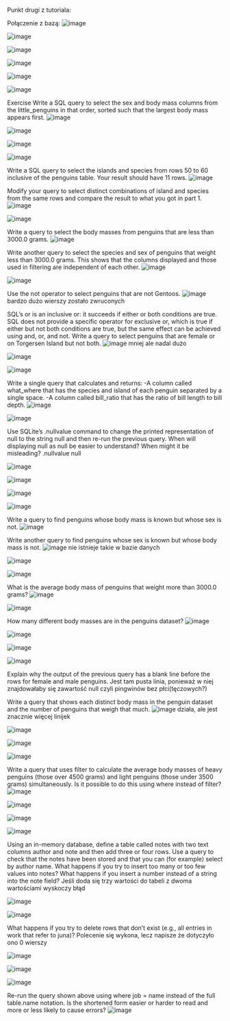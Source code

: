 Punkt drugi z tutoriala:

Połączenie z bazą:
![image](https://github.com/KrzysztofSuda30/ISI/assets/172184955/c91d550b-bb81-4bcc-a69e-41912da26546)



![image](https://github.com/KrzysztofSuda30/ISI/assets/172184955/0acad671-09e1-4e62-94d2-23b9cd5df399)


![image](https://github.com/KrzysztofSuda30/ISI/assets/172184955/623917b5-f0f4-4323-9ef4-032d14d8aa92)


![image](https://github.com/KrzysztofSuda30/ISI/assets/172184955/12788909-9642-4bc2-ada6-ed55ee3ae998)


![image](https://github.com/KrzysztofSuda30/ISI/assets/172184955/581fb818-8ed1-4aaa-8bd8-6aba4c70b7c3)


![image](https://github.com/KrzysztofSuda30/ISI/assets/172184955/95b153ea-56b2-4ae8-83a2-2d38c25228f4)

Exercise
Write a SQL query to select the sex and body mass columns from the little_penguins in that order, sorted such that the largest body mass appears first.
![image](https://github.com/KrzysztofSuda30/ISI/assets/172184955/05a3d057-ff27-4096-a6a6-dab3605820e2)

![image](https://github.com/KrzysztofSuda30/ISI/assets/172184955/af3555d4-3746-4531-b70a-26ac95a45340)


![image](https://github.com/KrzysztofSuda30/ISI/assets/172184955/eb1ea19c-1222-4ca1-8d3e-8b14081cf16f)


![image](https://github.com/KrzysztofSuda30/ISI/assets/172184955/a72c73e2-03e0-47c1-a3df-c2b153533468)

Write a SQL query to select the islands and species from rows 50 to 60 inclusive of the penguins table. Your result should have 11 rows.
![image](https://github.com/KrzysztofSuda30/ISI/assets/172184955/50c0521b-28b3-46d7-ae22-e5bc0349b6a4)


Modify your query to select distinct combinations of island and species from the same rows and compare the result to what you got in part 1.
![image](https://github.com/KrzysztofSuda30/ISI/assets/172184955/d0941940-d5f0-4e36-a89f-7edf87ea0943)


![image](https://github.com/KrzysztofSuda30/ISI/assets/172184955/7af5a861-2433-4782-abdb-8c25a0786c92)

Write a query to select the body masses from penguins that are less than 3000.0 grams.
![image](https://github.com/KrzysztofSuda30/ISI/assets/172184955/7b367011-0e1f-4041-9dc6-3b24924ae3b2)

Write another query to select the species and sex of penguins that weight less than 3000.0 grams. This shows that the columns displayed and those used in filtering are independent of each other.
![image](https://github.com/KrzysztofSuda30/ISI/assets/172184955/d5148f1b-3de9-4c5d-92bc-aeca77ab5fc7)

![image](https://github.com/KrzysztofSuda30/ISI/assets/172184955/febf336d-3cd8-4fc0-85d7-9d4f62c1d30a)

Use the not operator to select penguins that are not Gentoos.
![image](https://github.com/KrzysztofSuda30/ISI/assets/172184955/f8e39d42-7bbc-4398-b32d-51ae3ee48cf8)
bardzo dużo wierszy zostało zwruconych

SQL’s or is an inclusive or: it succeeds if either or both conditions are true. SQL does not provide a specific operator for exclusive or, which is true if either but not both conditions are true, but the same effect can be achieved using and, or, and not. Write a query to select penguins that are female or on Torgersen Island but not both.
![image](https://github.com/KrzysztofSuda30/ISI/assets/172184955/32fe3d76-8749-46da-b021-d40f72ded005)
mniej ale nadal dużo

![image](https://github.com/KrzysztofSuda30/ISI/assets/172184955/9e99d6d9-8d53-4f09-8adb-4f8b76e61869)


![image](https://github.com/KrzysztofSuda30/ISI/assets/172184955/67b7c4d5-cc20-48be-be5f-b0ef038836d5)

Write a single query that calculates and returns:
-A column called what_where that has the species and island of each penguin separated by a single space.
-A column called bill_ratio that has the ratio of bill length to bill depth.
![image](https://github.com/KrzysztofSuda30/ISI/assets/172184955/9425977c-b727-43e7-9aaf-0e847d54256b)


![image](https://github.com/KrzysztofSuda30/ISI/assets/172184955/ea142381-4388-40cd-80fa-5c612a425430)

Use SQLite’s .nullvalue command to change the printed representation of null to the string null and then re-run the previous query. When will displaying null as null be easier to understand? When might it be misleading?
.nullvalue null

![image](https://github.com/KrzysztofSuda30/ISI/assets/172184955/e83a5b87-6b7f-4ced-bf53-f254cb552cfc)

![image](https://github.com/KrzysztofSuda30/ISI/assets/172184955/78a6bc02-b76c-4cca-a897-e11b467b636c)

![image](https://github.com/KrzysztofSuda30/ISI/assets/172184955/53f0b9fc-5a8f-411a-9b7f-6840ec0ae8cc)

![image](https://github.com/KrzysztofSuda30/ISI/assets/172184955/197e3bd1-d3fe-4716-b696-d76477522436)

Write a query to find penguins whose body mass is known but whose sex is not.
![image](https://github.com/KrzysztofSuda30/ISI/assets/172184955/273b05ae-0df7-468d-992e-c609c3b5b4a5)


Write another query to find penguins whose sex is known but whose body mass is not.
![image](https://github.com/KrzysztofSuda30/ISI/assets/172184955/50fc6b4a-c76e-44de-b8f4-da301eb3d61c)
nie istnieje takie w bazie danych

![image](https://github.com/KrzysztofSuda30/ISI/assets/172184955/ff3d767d-a416-47e2-8b7d-c46cfceffe9e)

![image](https://github.com/KrzysztofSuda30/ISI/assets/172184955/766db9b4-2b95-4e06-971e-39f5e31634a2)

What is the average body mass of penguins that weight more than 3000.0 grams?
![image](https://github.com/KrzysztofSuda30/ISI/assets/172184955/fd47f3ad-c4ac-4543-89c8-b76f135cbb02)

![image](https://github.com/KrzysztofSuda30/ISI/assets/172184955/e8c694c5-180b-4e2b-9fcd-3a4eaa5f692b)

How many different body masses are in the penguins dataset?
![image](https://github.com/KrzysztofSuda30/ISI/assets/172184955/63b40996-d2cd-4fed-a774-cb8cd2f63a85)

![image](https://github.com/KrzysztofSuda30/ISI/assets/172184955/5876b5d7-240f-48e9-ba50-676869b48489)

![image](https://github.com/KrzysztofSuda30/ISI/assets/172184955/abc4480d-8c73-4139-89b9-64884d6a8791)

![image](https://github.com/KrzysztofSuda30/ISI/assets/172184955/a5dc4912-e338-4b7b-b605-6dc41d56e89c)

Explain why the output of the previous query has a blank line before the rows for female and male penguins.
Jest tam pusta linia, ponieważ w niej znajdowałaby się zawartość null czyli pingwinów bez płci(tęczowych?)


Write a query that shows each distinct body mass in the penguin dataset and the number of penguins that weigh that much.
![image](https://github.com/KrzysztofSuda30/ISI/assets/172184955/a8ec9938-61c3-41c1-8e3c-c1ff6294adc6)
działa, ale jest znacznie więcej linijek

![image](https://github.com/KrzysztofSuda30/ISI/assets/172184955/1e3433f8-05f6-4f4f-bb16-9930aa1185b4)

![image](https://github.com/KrzysztofSuda30/ISI/assets/172184955/0a53855d-7e62-4802-8a19-c84683c00642)

![image](https://github.com/KrzysztofSuda30/ISI/assets/172184955/f557a091-171d-4c71-8543-1c48c70e1f1f)

Write a query that uses filter to calculate the average body masses of heavy penguins (those over 4500 grams) and light penguins (those under 3500 grams) simultaneously. Is it possible to do this using where instead of filter?
![image](https://github.com/KrzysztofSuda30/ISI/assets/172184955/50345860-2434-40a8-8a5a-81f10ceb7479)

![image](https://github.com/KrzysztofSuda30/ISI/assets/172184955/ecab3ce5-25f8-451f-83be-c718c807da5b)

![image](https://github.com/KrzysztofSuda30/ISI/assets/172184955/f754cb19-01ca-42ef-8974-ded749bd713e)

![image](https://github.com/KrzysztofSuda30/ISI/assets/172184955/b4f68db4-0892-4de9-8f81-11baaeaca0c6)

Using an in-memory database, define a table called notes with two text columns author and note and then add three or four rows. Use a query to check that the notes have been stored and that you can (for example) select by author name.
What happens if you try to insert too many or too few values into notes? What happens if you insert a number instead of a string into the note field?
Jeśli doda się trzy wartości do tabeli z dwoma wartościami wyskoczy błąd

![image](https://github.com/KrzysztofSuda30/ISI/assets/172184955/3ce30413-c8d6-4b2b-88e9-8196ff5fde1c)

![image](https://github.com/KrzysztofSuda30/ISI/assets/172184955/abebe7db-70aa-42f0-abd5-79e59d633cfb)

What happens if you try to delete rows that don’t exist (e.g., all entries in work that refer to juna)?
Polecenie się wykona, lecz napisze że dotyczyło ono 0 wierszy

![image](https://github.com/KrzysztofSuda30/ISI/assets/172184955/668def43-12d1-4417-bf23-a5be0a885b6a)

![image](https://github.com/KrzysztofSuda30/ISI/assets/172184955/5112ad41-952a-4b7c-9e0d-fa2acd589dd3)

![image](https://github.com/KrzysztofSuda30/ISI/assets/172184955/0ae36606-16ba-42a4-b425-9b7d3118bf60)

Re-run the query shown above using where job = name instead of the full table.name notation. Is the shortened form easier or harder to read and more or less likely to cause errors?
![image](https://github.com/KrzysztofSuda30/ISI/assets/172184955/b23c1952-e602-4cea-9412-859fbbf646ec)






















































